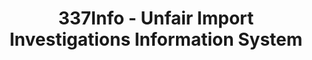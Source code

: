 ---
bigquery: https://console.cloud.google.com/bigquery?p=patents-public-data&d=usitc_investigations&page=dataset&project=sheets-management-319211
citation: US International Trade Commission 337Info Unfair Import Investigations Information
  System
contributors: US International Trade Comission
cost: None
description: US International Trade Commission 337Info Unfair Import Investigations
  Information System contains data on investigations done under Section 337. Section
  337 declares the infringement of certain statutory intellectual property rights
  and other forms of unfair competition in import trade to be unlawful practices.
  Most Section 337 investigations involve allegations of patent or registered trademark
  infringement.
documentation: FAQ and tutorial available on the site
last_edit: 04/05/2022, 14:28:59
location: https://pubapps2.usitc.gov/337external/
maintained_by: US International Trade Comission
schema_fields:
- finalIdOnViolationIssue
- scheduledStartDateEvidHear
- dateCreated
- lastUpdated
- finalDetNoViolation
- teoProceedingInvolved
- respondent
- ouiiAttorney
- internalRemand
- gcAttorney
- issueDateOtherNonFinal
- actualEndDateEvidHear
- trademarkNumbers
- investigationNo
- currentStatus
- markmanHearing
- htsNumbers
- teoIdDueDate
- id
- aljAssigned
- complainant
- investigationTermDate
- dateComplaintFiled
- copyrightNumbers
- patentNumbers
- teoIdIssueDate
- finalIdOnViolationDue
- title
- scheduledEndDateEvidHear
- finalDetViolation
- cafcAppeals
- dateOfPublicationFrNotice
- ouiiParticipation
- publication_number
- actualStartDateEvidHear
- invUnfairAct
- startDateMarkmanHearing
- reportingRequirements
- endDateMarkmanHearing
- teoReliefGranted
- targetDate
- patentNumber
- docketNo
- investigationType
- currentActiveALJ
shortname: unfair_import_investigations
tags:
- import
- legal
- trade
timeframe: 2008-2021 (prior to 2008 downloadable as a JSON file)
title: 337Info - Unfair Import Investigations Information System
uuid: 2721f5ec-e599-4890-9265-9706719fc71e
---